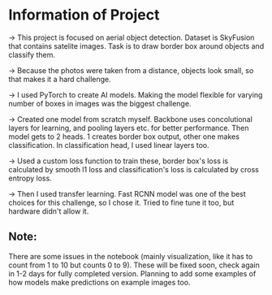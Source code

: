 # Information of Project
-> This project is focused on aerial object detection. Dataset is SkyFusion that contains satelite images. Task is to draw border box around objects and classify them. 

-> Because the photos were taken from a distance, objects look small, so that makes it a hard challenge.

-> I used PyTorch to create AI models. Making the model flexible for varying number of boxes in images was the biggest challenge.

-> Created one model from scratch myself. Backbone uses concolutional layers for learning, and pooling layers etc. for better performance. Then model gets to 2 heads. 1 creates border box output, other one makes classification. In classification head, I used linear layers too. 

-> Used a custom loss function to train these, border box's loss is calculated by smooth l1 loss and classification's loss is calculated by cross entropy loss.

-> Then I used transfer learning. Fast RCNN model was one of the best choices for this challenge, so I chose it. Tried to fine tune it too, but hardware didn't allow it.


## Note:
There are some issues in the notebook (mainly visualization, like it has to count from 1 to 10 but counts 0 to 9). These will be fixed soon, check again in 1-2 days for fully completed version. Planning to add some examples of how models make predictions on example images too.
